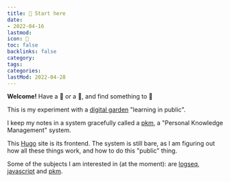 ```yaml
---
title: 🏡 Start here
date:
- 2022-04-16
lastmod: 
icon: 📝
toc: false
backlinks: false
category: 
tags:
categories:
lastMod: 2022-04-28
---
```

**Welcome!** Have a 🍵 or a 🍹, and find something to 📰

This is my experiment with a [digital garden](/page/digital-garden) "learning in public".

I keep my notes in a system gracefully called a [pkm](/page/pkm), a "Personal Knowledge Management" system.

This [Hugo](/page/hugo) site is its frontend. The system is still bare, as I am figuring out how all these things work, and how to do this "public" thing.

Some of the subjects I am interested in (at the moment): are [logseq](/page/logseq), [javascript](/page/javascript) and [pkm](/page/pkm).
